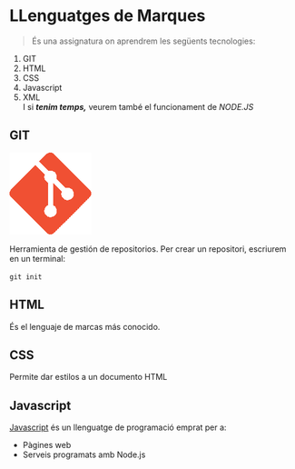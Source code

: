   
#  LLenguatges de Marques
>És una assignatura on aprendrem les següents tecnologies:  
1.  GIT
2. HTML
3. CSS
4. Javascript
5. XML  
I si ***tenim temps,*** veurem també el funcionament de _NODE.JS_  
## GIT  
![foto](/exercicis_llmm-main/icono.png)

Herramienta de gestión de repositorios. Per crear un repositori, escriurem en un terminal:    

`git init`

## HTML  
És el lenguaje de marcas más conocido.  
## CSS  
Permite dar estilos a un documento HTML
## Javascript
[Javascript](https://enlace.tld "título") és un llenguatge de programació emprat per a:  
* Pàgines web
* Serveis programats amb Node.js
